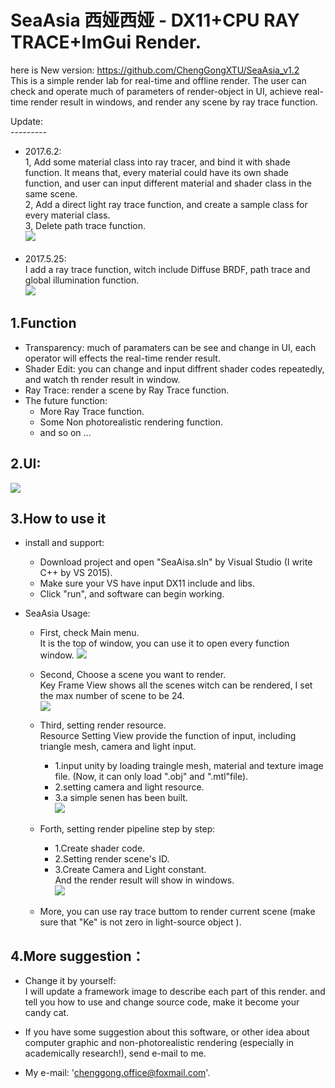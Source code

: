 SeaAsia 西娅西娅 - DX11+CPU RAY TRACE+ImGui Render.
====
here is New version: https://github.com/ChengGongXTU/SeaAsia_v1.2  
This is a simple render lab for real-time and offline render. The user can check and operate much of parameters of render-object in UI, 
achieve real-time render result in windows, and render any scene by ray trace function.  

Update:  
---------  
* 2017.6.2:  
	 1, Add some material class into ray tracer, and bind it with shade function. It means that, every material could have its own shade function, and user can input different material and shader class in the same scene.    
	 2, Add a direct light ray trace function, and create a sample class for every material class.  
	 3, Delete path trace function.  
	 ![](https://github.com/ChengGongXTU/SeaAsia/blob/master/Direct%20Light.bmp)  
 
* 2017.5.25:  
	I add a ray trace function, witch include Diffuse BRDF, path trace and global illumination function.  
	![](https://raw.githubusercontent.com/ChengGongXTU/SeaAsia/master/Ray%20Trace%20render%20result.bmp)

1.Function
----------
* Transparency: much of paramaters can be see and change in UI, each operator will effects the real-time render result.
* Shader Edit: you can change and input diffrent shader codes repeatedly, and watch th render result in window.
* Ray Trace: render a scene by Ray Trace function.
* The future function:  
	* More Ray Trace function.  
	* Some Non photorealistic rendering function.  
	* and so on ...
  
  
2.UI:  
--------  
![](https://github.com/ChengGongXTU/SeaAsia/blob/master/SeaAsia%20sample.png)
 
 
3.How to use it  
------------  
* install and support:  
	* Download project and open "SeaAisa.sln" by Visual Studio (I write C++ by VS 2015).  
	* Make sure  your VS have input DX11 include and libs.
	* Click  "run", and software can begin working.  
	  
* SeaAsia Usage:  
	* First, check Main menu.  
	It is the top of window, you can use it to open every function window.
	![](https://github.com/ChengGongXTU/SeaAsia/blob/master/3.jpg)  
	  
	* Second, Choose a scene you want to render.  
	Key Frame View shows all the scenes witch can be rendered, I set the max number of scene to be 24.  
	![](https://github.com/ChengGongXTU/SeaAsia/blob/master/4.jpg)  
	  
	* Third, setting render resource.  
	Resource Setting View provide the function of input, including triangle mesh, camera and light input.  
		* 1.input unity by loading traingle mesh, material and texture image file. (Now, it can only load ".obj" and ".mtl"file).  
		* 2.setting camera and light resource.  
		* 3.a simple senen has been built.  
  ![](https://github.com/ChengGongXTU/SeaAsia/blob/master/1.jpg)  
	  
	* Forth, setting render pipeline step by step:  
		* 1.Create shader code.  
		* 2.Setting render scene's ID.  
		* 3.Create Camera and Light constant.  
		And the render result will show in windows.  
	![](https://github.com/ChengGongXTU/SeaAsia/blob/master/2.jpg)  
	
	* More, you can use ray trace buttom to render current scene (make sure that "Ke" is not zero in light-source object ).
	  
4.More suggestion：  
-------------------  

* Change it by yourself:  
I will update a framework image to describe each part of this render. and tell you how to use and change source code, make it become your candy cat.  
* If you have some suggestion about this software, or other idea about computer graphic and non-photorealistic rendering (especially in academically research!), send e-mail to me.  

* My e-mail: 'chenggong.office@foxmail.com'.
